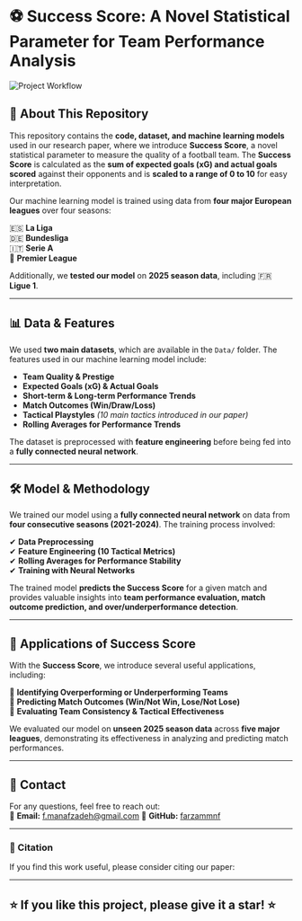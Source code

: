 # ⚽ Success Score: A Novel Statistical Parameter for Team Performance Analysis

![Project Workflow](IMAGE-2025-02-10-23-39-42.jpg)

## 📌 About This Repository
This repository contains the **code, dataset, and machine learning models** used in our research paper, where we introduce **Success Score**, a novel statistical parameter to measure the quality of a football team. The **Success Score** is calculated as the **sum of expected goals (xG) and actual goals scored** against their opponents and is **scaled to a range of 0 to 10** for easy interpretation.

Our machine learning model is trained using data from **four major European leagues** over four seasons:

🇪🇸 **La Liga**  
🇩🇪 **Bundesliga**  
🇮🇹 **Serie A**  
🏴 **Premier League**  

Additionally, we **tested our model** on **2025 season data**, including 🇫🇷 **Ligue 1**.

---

## 📊 Data & Features
We used **two main datasets**, which are available in the `Data/` folder. The features used in our machine learning model include:

- **Team Quality & Prestige**
- **Expected Goals (xG) & Actual Goals**
- **Short-term & Long-term Performance Trends**
- **Match Outcomes (Win/Draw/Loss)**
- **Tactical Playstyles** *(10 main tactics introduced in our paper)*
- **Rolling Averages for Performance Trends**

The dataset is preprocessed with **feature engineering** before being fed into a **fully connected neural network**.

---

## 🛠 Model & Methodology
We trained our model using a **fully connected neural network** on data from **four consecutive seasons (2021-2024)**. The training process involved:

✔ **Data Preprocessing**  
✔ **Feature Engineering (10 Tactical Metrics)**  
✔ **Rolling Averages for Performance Stability**  
✔ **Training with Neural Networks**  

The trained model **predicts the Success Score** for a given match and provides valuable insights into **team performance evaluation, match outcome prediction, and over/underperformance detection**.

---

## 🚀 Applications of Success Score
With the **Success Score**, we introduce several useful applications, including:

🔹 **Identifying Overperforming or Underperforming Teams**  
🔹 **Predicting Match Outcomes (Win/Not Win, Lose/Not Lose)**  
🔹 **Evaluating Team Consistency & Tactical Effectiveness**  

We evaluated our model on **unseen 2025 season data** across **five major leagues**, demonstrating its effectiveness in analyzing and predicting match performances.

---


## 📧 Contact
For any questions, feel free to reach out:  
📩 **Email:** f.manafzadeh@gmail.com
🔗 **GitHub:** [farzammnf](https://github.com/farzammnf)

---

### 🔗 Citation
If you find this work useful, please consider citing our paper:
> 

---

## ⭐ If you like this project, please give it a star! ⭐
